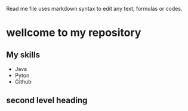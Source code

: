 Read me file uses markdown syntax to edit any text, formulas or codes.


# wellcome to my repository
## My skills
- Java
- Pyton
- Github

## second level heading

